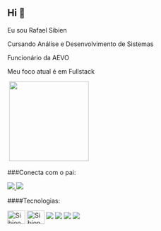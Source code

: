 ## Hi 👋

Eu sou Rafael Sibien

Cursando Análise e Desenvolvimento de Sistemas

Funcionário da AEVO

Meu foco atual é em Fullstack
<div>
 <img height="180em" https://github-readme-stats.vercel.app/api?username=sibionca&show_icons=true&theme=tokyonight)/>
 <img height="180em" src="https://github-readme-stats.vercel.app/api/top-langs/?username=sibionca&layout=compact&theme=tokyonight"/>
</div>

###Conecta com o pai:

<a href="https://www.linkedin.com/in/rafael-sibien-998923217/" target="_blank">
  <img src="https://img.shields.io/badge/LinkedIn-0077B5?style=for-the-badge&amp;logo=linkedin&amp;logoColor=white" style="max-width: 100%;">
  </a>
  
<a href="www.instagram.com/rafasibien" target="_blank">
 <img  src="https://img.shields.io/badge/Instagram-E4405F?style=for-the-badge&logo=instagram&logoColor=white"/>
 </a>
  
  ####Tecnologias:
  
  <img align="center" alt="Sibionca-html" height="30" width="40" src="https://cdn.jsdelivr.net/gh/devicons/devicon/icons/html5/html5-original.svg"/>
  <img align="center" alt="Sibionca-html" height="30" width="40" src="https://cdn.jsdelivr.net/gh/devicons/devicon/icons/css3/html5-original.svg"/>
  <img src="https://cdn.jsdelivr.net/gh/devicons/devicon/icons/javascript/javascript-original.svg" />
  <img src="https://cdn.jsdelivr.net/gh/devicons/devicon/icons/csharp/csharp-original.svg" />
  <img src="https://cdn.jsdelivr.net/gh/devicons/devicon/icons/angularjs/angularjs-original.svg" />
  <img src="https://cdn.jsdelivr.net/gh/devicons/devicon/icons/typescript/typescript-original.svg" />




  
  
